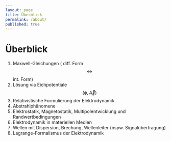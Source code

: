 ```yaml
---
layout: page
title: Überblick
permalink: /about/
published: true
---
```

# Überblick

1.	Maxwell-Gleichungen ( diff. Form $$ \Longleftrightarrow $$ int. Form)
2.	Lösung via Eichpotentiale $$ (\phi , \vec A)  $$
3.	Relativistische Formulierung der Elektrodynamik
4.	Abstrahlphänomene
5.	Elektrostatik, Magnetostatik, Multipolentwicklung und Randwertbedingungen
6.	Elektrodynamik in materiellen Medien
7.	Wellen mit Dispersion, Brechung, Wellenleiter (bspw. Signalübertragung)
8.	Lagrange-Formalismus der Elektrodynamik

